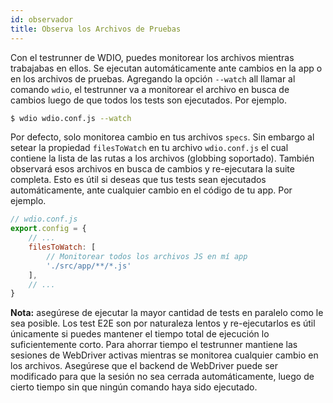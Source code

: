 ```yaml
---
id: observador
title: Observa los Archivos de Pruebas
---
```

Con el testrunner de WDIO, puedes monitorear los archivos mientras trabajabas en ellos. Se ejecutan automáticamente ante cambios en la app o en los archivos de pruebas. Agregando la opción `--watch` all llamar al comando `wdio`, el testrunner va a monitorear el archivo en busca de cambios luego de que todos los tests son ejecutados. Por ejemplo.

```sh
$ wdio wdio.conf.js --watch
```

Por defecto, solo monitorea cambio en tus archivos `specs`. Sin embargo al setear la propiedad `filesToWatch` en tu archivo `wdio.conf.js` el cual contiene la lista de las rutas a los archivos (globbing soportado). También observará esos archivos en busca de cambios y re-ejecutara la suite completa. Esto es útil si deseas que tus tests sean ejecutados automáticamente, ante cualquier cambio en el código de tu app. Por ejemplo.

```js
// wdio.conf.js
export.config = {
    // ...
    filesToWatch: [
        // Monitorear todos los archivos JS en mí app
        './src/app/**/*.js'
    ],
    // ...
}
```

**Nota:** asegúrese de ejecutar la mayor cantidad de tests en paralelo como le sea posible. Los test E2E son por naturaleza lentos y re-ejecutarlos es útil únicamente si puedes mantener el tiempo total de ejecución lo suficientemente corto. Para ahorrar tiempo el testrunner mantiene las sesiones de WebDriver activas mientras se monitorea cualquier cambio en los archivos. Asegúrese que el backend de WebDriver puede ser modificado para que la sesión no sea cerrada automáticamente, luego de cierto tiempo sin que ningún comando haya sido ejecutado.